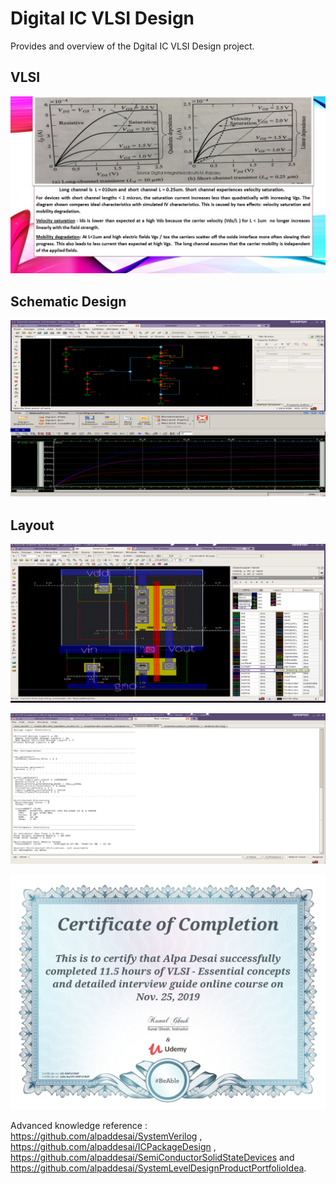 # Digital IC VLSI Design

Provides and overview of the Dgital IC VLSI Design project.

## VLSI
![image](image1.jpg)

## Schematic Design
![image](SchematicDesign.png)

## Layout
![image](VLSILayout.png)

![image](Output.png)

![image](VLSI_Design_Certification.jpg)

Advanced knowledge reference : https://github.com/alpaddesai/SystemVerilog , https://github.com/alpaddesai/ICPackageDesign ,  https://github.com/alpaddesai/SemiConductorSolidStateDevices and https://github.com/alpaddesai/SystemLevelDesignProductPortfolioIdea.


